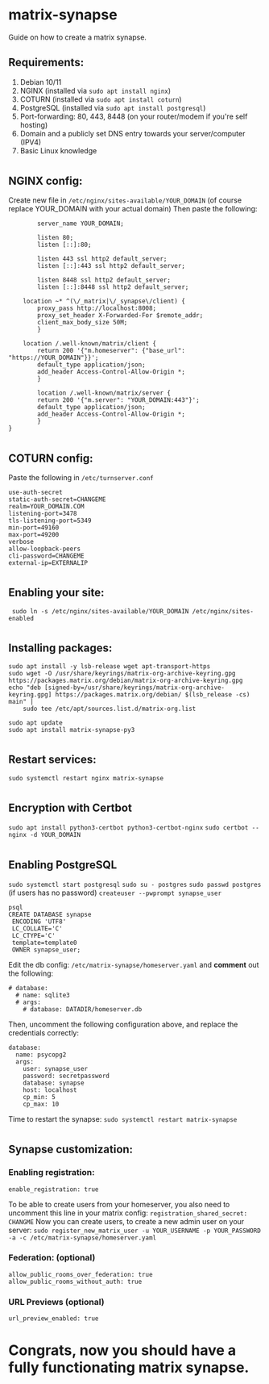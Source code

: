 # matrix-synapse
Guide on how to create a matrix synapse.
## Requirements:
1. Debian 10/11
2. NGINX (installed via ```sudo apt install nginx```)
3. COTURN (installed via ```sudo apt install coturn```)
4. PostgreSQL (installed via ```sudo apt install postgresql```)
5. Port-forwarding: 80, 443, 8448 (on your router/modem if you're self hosting)
6. Domain and a publicly set DNS entry towards your server/computer (IPV4)
7. Basic Linux knowledge
#
## NGINX config:
Create new file in ```/etc/nginx/sites-available/YOUR_DOMAIN```  (of course replace YOUR_DOMAIN with your actual domain)
Then paste the following:
``` server {
        server_name YOUR_DOMAIN;

        listen 80;
        listen [::]:80;

        listen 443 ssl http2 default_server;
        listen [::]:443 ssl http2 default_server;
       
        listen 8448 ssl http2 default_server;
        listen [::]:8448 ssl http2 default_server; 
	
	location ~* ^(\/_matrix|\/_synapse\/client) {
        proxy_pass http://localhost:8008;
        proxy_set_header X-Forwarded-For $remote_addr;
        client_max_body_size 50M;
        }

	location /.well-known/matrix/client {
        return 200 '{"m.homeserver": {"base_url": "https://YOUR_DOMAIN"}}';
        default_type application/json;
        add_header Access-Control-Allow-Origin *;
        }

        location /.well-known/matrix/server {
        return 200 '{"m.server": "YOUR_DOMAIN:443"}';
        default_type application/json;
        add_header Access-Control-Allow-Origin *;
        }
}
```
#
## COTURN config:
Paste the following in  ```/etc/turnserver.conf```
```
use-auth-secret
static-auth-secret=CHANGEME
realm=YOUR_DOMAIN.COM
listening-port=3478
tls-listening-port=5349
min-port=49160
max-port=49200
verbose
allow-loopback-peers
cli-password=CHANGEME
external-ip=EXTERNALIP
```
#
## Enabling your site:
``` sudo ln -s /etc/nginx/sites-available/YOUR_DOMAIN /etc/nginx/sites-enabled```
#
## Installing packages:
```
sudo apt install -y lsb-release wget apt-transport-https
sudo wget -O /usr/share/keyrings/matrix-org-archive-keyring.gpg https://packages.matrix.org/debian/matrix-org-archive-keyring.gpg
echo "deb [signed-by=/usr/share/keyrings/matrix-org-archive-keyring.gpg] https://packages.matrix.org/debian/ $(lsb_release -cs) main" |
    sudo tee /etc/apt/sources.list.d/matrix-org.list
```
```
sudo apt update
sudo apt install matrix-synapse-py3
```
#
## Restart services:
```sudo systemctl restart nginx matrix-synapse```
#
## Encryption with Certbot
```sudo apt install python3-certbot python3-certbot-nginx```
```sudo certbot --nginx -d YOUR_DOMAIN```

#
## Enabling PostgreSQL
```sudo systemctl start postgresql```
```sudo su - postgres```
```sudo passwd postgres``` (if users has no password)
```createuser --pwprompt synapse_user```
```
psql
CREATE DATABASE synapse
 ENCODING 'UTF8'
 LC_COLLATE='C'
 LC_CTYPE='C'
 template=template0
 OWNER synapse_user;
```
Edit the db config: ```/etc/matrix-synapse/homeserver.yaml``` and **comment** out the following:
```
# database:
  # name: sqlite3
  # args:
    # database: DATADIR/homeserver.db
```
Then, uncomment the following configuration above, and replace the credentials correctly:
```
database:
  name: psycopg2
  args:
    user: synapse_user
    password: secretpassword
    database: synapse
    host: localhost
    cp_min: 5
    cp_max: 10
```
Time to restart the synapse: ```sudo systemctl restart matrix-synapse```
#
## Synapse customization:


### Enabling registration:
```enable_registration: true```

To be able to create users from your homeserver, you also need to uncomment this line in your matrix config:
```registration_shared_secret: CHANGME```
Now you can create users, to create a new admin user on your server:
```sudo register_new_matrix_user -u YOUR_USERNAME -p YOUR_PASSWORD -a -c /etc/matrix-synapse/homeserver.yaml```



### Federation: (optional)
```allow_public_rooms_over_federation: true```
```allow_public_rooms_without_auth: true```

### URL Previews (optional)
```url_preview_enabled: true```


# Congrats, now you should have a fully functionating matrix synapse.












